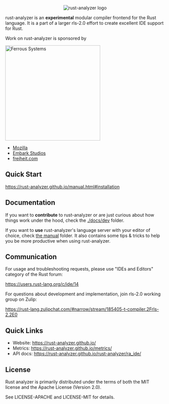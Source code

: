 <p align="center">
  <img src="https://user-images.githubusercontent.com/1711539/72443316-5a79f280-37ae-11ea-858f-035209ece2dd.png" alt="rust-analyzer logo">
</p>

rust-analyzer is an **experimental** modular compiler frontend for the Rust language.
It is a part of a larger rls-2.0 effort to create excellent IDE support for Rust.

Work on rust-analyzer is sponsored by

[<img src="https://user-images.githubusercontent.com/1711539/58105231-cf306900-7bee-11e9-83d8-9f1102e59d29.png" alt="Ferrous Systems" width="300">](https://ferrous-systems.com/)
- [Mozilla](https://www.mozilla.org/en-US/)
- [Embark Studios](https://embark-studios.com/)
- [freiheit.com](https://www.freiheit.com)

## Quick Start

https://rust-analyzer.github.io/manual.html#installation

## Documentation

If you want to **contribute** to rust-analyzer or are just curious about how
things work under the hood, check the [./docs/dev](./docs/dev) folder.

If you want to **use** rust-analyzer's language server with your editor of
choice, check [the manual](https://rust-analyzer.github.io/manual.html) folder.
It also contains some tips & tricks to help you be more productive when using rust-analyzer.

## Communication

For usage and troubleshooting requests, please use "IDEs and Editors" category of the Rust forum:

https://users.rust-lang.org/c/ide/14

For questions about development and implementation, join rls-2.0 working group on Zulip:

https://rust-lang.zulipchat.com/#narrow/stream/185405-t-compiler.2Frls-2.2E0

## Quick Links

* Website: https://rust-analyzer.github.io/
* Metrics: https://rust-analyzer.github.io/metrics/
* API docs: https://rust-analyzer.github.io/rust-analyzer/ra_ide/

## License

Rust analyzer is primarily distributed under the terms of both the MIT
license and the Apache License (Version 2.0).

See LICENSE-APACHE and LICENSE-MIT for details.
